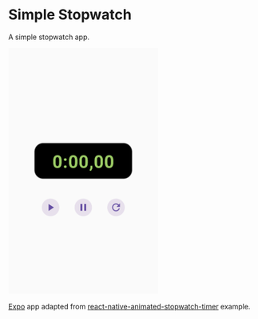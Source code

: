 # Simple Stopwatch

A simple stopwatch app.

<img src="./Screenshot_1719844033.png" alt="Screenshot" width=300>

[Expo](https://expo.dev/) app adapted from [react-native-animated-stopwatch-timer](https://github.com/rgommezz/react-native-animated-stopwatch-timer) example.

